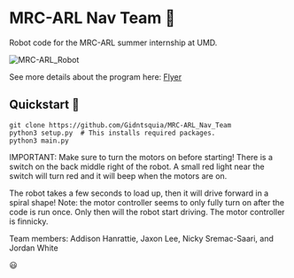 # MRC-ARL Nav Team :robot:
Robot code for the MRC-ARL summer internship at UMD.

![MRC-ARL_Robot](https://github.com/Gidntsquia/MRC-ARL_Nav_Team/assets/32310846/a2710ece-6c81-4e85-815c-19a446631668)

See more details about the program here:
[Flyer](https://bpb-us-e1.wpmucdn.com/blog.umd.edu/dist/d/961/files/2023/03/ARLSummerResearchExperienceFlyer2023.pdf)

## Quickstart :rocket:
```
git clone https://github.com/Gidntsquia/MRC-ARL_Nav_Team
python3 setup.py  # This installs required packages.
python3 main.py
```

IMPORTANT: Make sure to turn the motors on before starting! There is a switch on the back
middle right of the robot. A small red light near the switch will turn red and 
it will beep when the motors are on.

The robot takes a few seconds to load up, then it will drive
forward in a spiral shape! Note: the motor controller seems
to only fully turn on after the code is run once. Only then will 
the robot start driving. The motor controller is finnicky.

Team members: Addison Hanrattie, Jaxon Lee, Nicky Sremac-Saari, and Jordan White

:smiley:
